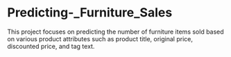 # Predicting-_Furniture_Sales
This project focuses on  predicting the number of furniture items sold based on various product  attributes such as product title, original price, discounted price, and tag text.
